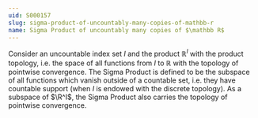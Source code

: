 ```yaml
---
uid: S000157
slug: sigma-product-of-uncountably-many-copies-of-mathbb-r
name: Sigma Product of uncountably many copies of $\mathbb R$
---
```

Consider an uncountable index set $I$ and the product $\mathbb R^I$ with the product topology, i.e. the space of all functions from $I$ to $\mathbb R$ with the topology of pointwise convergence. The Sigma Product is defined to be the subspace of all functions which vanish outside of a countable set, i.e. they have countable support (when $I$ is endowed with the discrete topology). As a subspace of $\R^I$, the Sigma Product also carries the topology of pointwise convergence.

